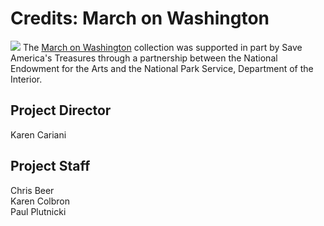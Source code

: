 # Credits: March on Washington

[![](https://s3.amazonaws.com/openvault.wgbh.org/logos/NEA.jpg)](http://www.arts.gov)
The [March on Washington](/collections/march_on_washington) collection was supported in part by Save America's Treasures through a partnership between the National Endowment for the Arts and the National Park Service, Department of the Interior.

## Project Director
Karen Cariani

## Project Staff
Chris Beer<br/>
Karen Colbron<br/>
Paul Plutnicki<br/>



  
